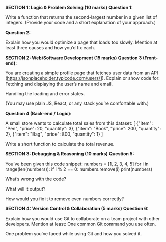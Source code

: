 **SECTION 1: Logic & Problem Solving (10 marks)**
**Question 1:**

 Write a function that returns the second-largest number in a given list of integers.
 (Provide your code and a short explanation of your approach.)


**Question 2:**

 Explain how you would optimize a page that loads too slowly. Mention at least three causes and how you’d fix each.


**SECTION 2: Web/Software Development (15 marks)**
**Question 3 (Front-end):**

 You are creating a simple profile page that fetches user data from an API (https://jsonplaceholder.typicode.com/users/1).
 Explain or show code for:
Fetching and displaying the user’s name and email.


Handling the loading and error states.


(You may use plain JS, React, or any stack you’re comfortable with.)


**Question 4 (Back-end / Logic):**

 A small store wants to calculate total sales from this dataset:
[
  {"item": "Pen", "price": 20, "quantity": 3},
  {"item": "Book", "price": 200, "quantity": 2},
  {"item": "Bag", "price": 800, "quantity": 1}
]

Write a short function to calculate the total revenue.



**SECTION 3: Debugging & Reasoning (10 marks)**
**Question 5:**

 You’ve been given this code snippet:
numbers = [1, 2, 3, 4, 5]
for i in range(len(numbers)):
    if i % 2 == 0:
        numbers.remove(i)
print(numbers)

What’s wrong with the code?


What will it output?


How would you fix it to remove even numbers correctly?


**SECTION 4: Version Control & Collaboration (5 marks)**
**Question 6:**

 Explain how you would use Git to collaborate on a team project with other developers.
 Mention at least:
One common Git command you use often.


One problem you’ve faced while using Git and how you solved it.

